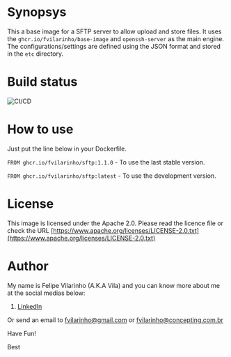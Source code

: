 Synopsys
========

This a base image for a SFTP server to allow upload and store files.
It uses the `ghcr.io/fvilarinho/base-image` and `openssh-server` as the main engine.
The configurations/settings are defined using the JSON format and stored in the `etc` directory.


Build status
============

![CI/CD](https://github.com/fvilarinho/sftp/workflows/CI/CD/badge.svg)


How to use
==========

Just put the line below in your Dockerfile.

`FROM ghcr.io/fvilarinho/sftp:1.1.0` - To use the last stable version.

`FROM ghcr.io/fvilarinho/sftp:latest` - To use the development version.


License
=======

This image is licensed under the Apache 2.0. Please read the licence file or check the URL [https://www.apache.org/licenses/LICENSE-2.0.txt](https://www.apache.org/licenses/LICENSE-2.0.txt)


Author
======

My name is Felipe Vilarinho (A.K.A Vila) and you can know more about me at the social medias below:

1. [LinkedIn](https://br.linkedin.com/in/fvilarinho)

Or send an email to fvilarinho@gmail.com or fvilarinho@concepting.com.br

Have Fun!

Best